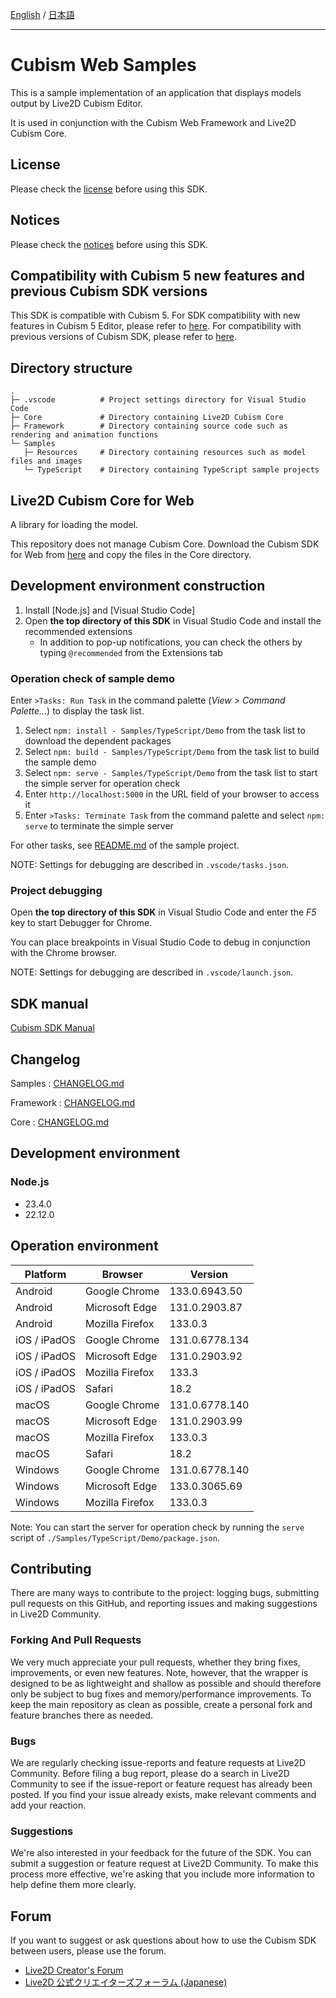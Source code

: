 [English](README.md) / [日本語](README.ja.md)

---

# Cubism Web Samples

This is a sample implementation of an application that displays models output by Live2D Cubism Editor.

It is used in conjunction with the Cubism Web Framework and Live2D Cubism Core.

## License

Please check the [license](LICENSE.md) before using this SDK.

## Notices

Please check the [notices](NOTICE.md) before using this SDK.

## Compatibility with Cubism 5 new features and previous Cubism SDK versions

This SDK is compatible with Cubism 5.
For SDK compatibility with new features in Cubism 5 Editor, please refer to [here](https://docs.live2d.com/en/cubism-sdk-manual/cubism-5-new-functions/).
For compatibility with previous versions of Cubism SDK, please refer to [here](https://docs.live2d.com/en/cubism-sdk-manual/compatibility-with-cubism-5/).

## Directory structure

```
.
├─ .vscode          # Project settings directory for Visual Studio Code
├─ Core             # Directory containing Live2D Cubism Core
├─ Framework        # Directory containing source code such as rendering and animation functions
└─ Samples
   ├─ Resources     # Directory containing resources such as model files and images
   └─ TypeScript    # Directory containing TypeScript sample projects
```

## Live2D Cubism Core for Web

A library for loading the model.

This repository does not manage Cubism Core.
Download the Cubism SDK for Web from [here](https://www.live2d.com/download/cubism-sdk/download-web/) and copy the files in the Core directory.

## Development environment construction

1. Install [Node.js] and [Visual Studio Code]
1. Open **the top directory of this SDK** in Visual Studio Code and install the recommended extensions
   - In addition to pop-up notifications, you can check the others by typing `@recommended` from the Extensions tab

### Operation check of sample demo

Enter `>Tasks: Run Task` in the command palette (_View > Command Palette..._) to display the task list.

1. Select `npm: install - Samples/TypeScript/Demo` from the task list to download the dependent packages
1. Select `npm: build - Samples/TypeScript/Demo` from the task list to build the sample demo
1. Select `npm: serve - Samples/TypeScript/Demo` from the task list to start the simple server for operation check
1. Enter `http://localhost:5000` in the URL field of your browser to access it
1. Enter `>Tasks: Terminate Task` from the command palette and select `npm: serve` to terminate the simple server

For other tasks, see [README.md](Samples/TypeScript/README.md) of the sample project.

NOTE: Settings for debugging are described in `.vscode/tasks.json`.

### Project debugging

Open **the top directory of this SDK** in Visual Studio Code and enter the _F5_ key to start Debugger for Chrome.

You can place breakpoints in Visual Studio Code to debug in conjunction with the Chrome browser.

NOTE: Settings for debugging are described in `.vscode/launch.json`.

## SDK manual

[Cubism SDK Manual](https://docs.live2d.com/cubism-sdk-manual/top/)

## Changelog

Samples : [CHANGELOG.md](CHANGELOG.md)

Framework : [CHANGELOG.md](Framework/CHANGELOG.md)

Core : [CHANGELOG.md](Core/CHANGELOG.md)

## Development environment

### Node.js

- 23.4.0
- 22.12.0

## Operation environment

| Platform     | Browser         | Version        |
| ------------ | --------------- | -------------- |
| Android      | Google Chrome   | 133.0.6943.50  |
| Android      | Microsoft Edge  | 131.0.2903.87  |
| Android      | Mozilla Firefox | 133.0.3        |
| iOS / iPadOS | Google Chrome   | 131.0.6778.134 |
| iOS / iPadOS | Microsoft Edge  | 131.0.2903.92  |
| iOS / iPadOS | Mozilla Firefox | 133.3          |
| iOS / iPadOS | Safari          | 18.2           |
| macOS        | Google Chrome   | 131.0.6778.140 |
| macOS        | Microsoft Edge  | 131.0.2903.99  |
| macOS        | Mozilla Firefox | 133.0.3        |
| macOS        | Safari          | 18.2           |
| Windows      | Google Chrome   | 131.0.6778.140 |
| Windows      | Microsoft Edge  | 133.0.3065.69  |
| Windows      | Mozilla Firefox | 133.0.3        |

Note: You can start the server for operation check by running the `serve` script of `./Samples/TypeScript/Demo/package.json`.

## Contributing

There are many ways to contribute to the project: logging bugs, submitting pull requests on this GitHub, and reporting issues and making suggestions in Live2D Community.

### Forking And Pull Requests

We very much appreciate your pull requests, whether they bring fixes, improvements, or even new features. Note, however, that the wrapper is designed to be as lightweight and shallow as possible and should therefore only be subject to bug fixes and memory/performance improvements. To keep the main repository as clean as possible, create a personal fork and feature branches there as needed.

### Bugs

We are regularly checking issue-reports and feature requests at Live2D Community. Before filing a bug report, please do a search in Live2D Community to see if the issue-report or feature request has already been posted. If you find your issue already exists, make relevant comments and add your reaction.

### Suggestions

We're also interested in your feedback for the future of the SDK. You can submit a suggestion or feature request at Live2D Community. To make this process more effective, we're asking that you include more information to help define them more clearly.

## Forum

If you want to suggest or ask questions about how to use the Cubism SDK between users, please use the forum.

- [Live2D Creator's Forum](https://community.live2d.com/)
- [Live2D 公式クリエイターズフォーラム (Japanese)](https://creatorsforum.live2d.com/)
